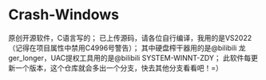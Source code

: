 # Crash-Windows
原创开源软件，C语言写的；
已上传源码，请各位自行编译，我用的是VS2022（记得在项目属性中禁用C4996号警告）；
其中硬盘榨干器用的是@bilibili 龙ger_longer，UAC提权工具用的是@bilibili SYSTEM-WINNT-ZDY；
此软件每更新一个版本，这个仓库就会多出一个分支，快去其他分支看看吧！=）
